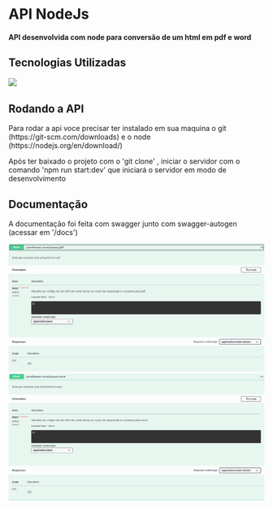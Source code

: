 <h1>API NodeJs</h1>
<h4>API desenvolvida com node para conversão de um html em pdf e word</h4>
<h2>Tecnologias Utilizadas</h2>
<div style="display: inline_block">
  <img src="https://img.shields.io/badge/JavaScript-F7DF1E?style=for-the-badge&logo=javascript&logoColor=black">
 </div>
<h2>Rodando a API</h2>
<p>Para rodar a api voce precisar ter instalado em sua maquina o git (https://git-scm.com/downloads) e o node (https://nodejs.org/en/download/) <p/>
<p>Após ter baixado o projeto com o 'git clone' , iniciar o servidor com o comando 'npm run start:dev' que iniciará o servidor em modo de desenvolvimento</p>
<h2>Documentação</h2>
<p>A documentação foi feita com swagger junto com swagger-autogen (acessar em '/docs')</p>
<img margin-bottom="20px" src="github_assets/swagger1.PNG">
<img margin-bottom="20px" src="github_assets/swagger2.PNG">
